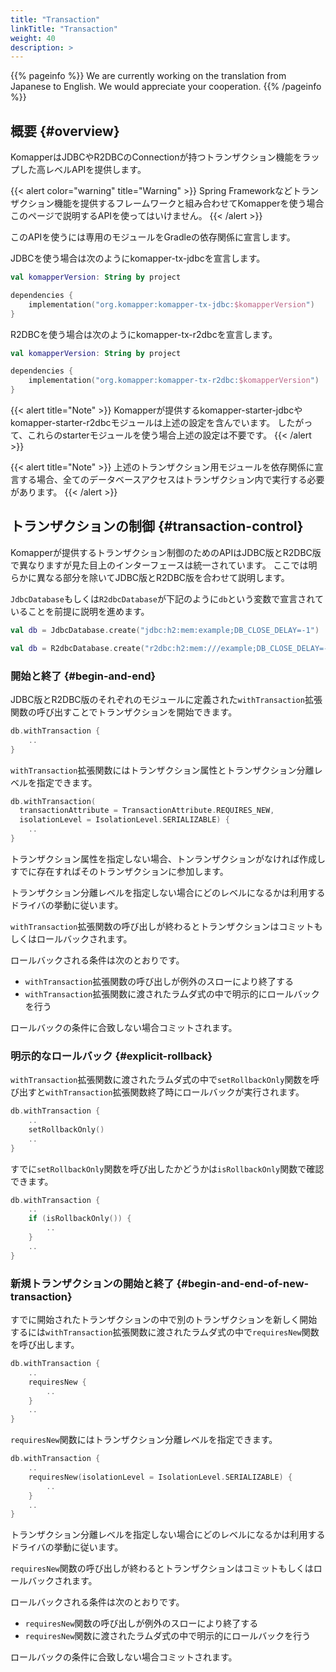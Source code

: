 ```yaml
---
title: "Transaction"
linkTitle: "Transaction"
weight: 40
description: >
---
```


{{% pageinfo %}}
We are currently working on the translation from Japanese to English. We would appreciate your cooperation.
{{% /pageinfo %}}

## 概要 {#overview}

KomapperはJDBCやR2DBCのConnectionが持つトランザクション機能をラップした高レベルAPIを提供します。

{{< alert color="warning" title="Warning" >}}
Spring Frameworkなどトランザクション機能を提供するフレームワークと組み合わせてKomapperを使う場合
このページで説明するAPIを使ってはいけません。
{{< /alert >}}

このAPIを使うには専用のモジュールをGradleの依存関係に宣言します。

JDBCを使う場合は次のようにkomapper-tx-jdbcを宣言します。

```kotlin
val komapperVersion: String by project

dependencies { 
    implementation("org.komapper:komapper-tx-jdbc:$komapperVersion")
}
```

R2DBCを使う場合は次のようにkomapper-tx-r2dbcを宣言します。

```kotlin
val komapperVersion: String by project

dependencies {
    implementation("org.komapper:komapper-tx-r2dbc:$komapperVersion")
}
```

{{< alert title="Note" >}}
Komapperが提供するkomapper-starter-jdbcやkomapper-starter-r2dbcモジュールは上述の設定を含んでいます。
したがって、これらのstarterモジュールを使う場合上述の設定は不要です。
{{< /alert >}}

{{< alert title="Note" >}}
上述のトランザクション用モジュールを依存関係に宣言する場合、全てのデータベースアクセスはトランザクション内で実行する必要があります。
{{< /alert >}}

## トランザクションの制御 {#transaction-control}

Komapperが提供するトランザクション制御のためのAPIはJDBC版とR2DBC版で異なりますが見た目上のインターフェースは統一されています。
ここでは明らかに異なる部分を除いてJDBC版とR2DBC版を合わせて説明します。

`JdbcDatabase`もしくは`R2dbcDatabase`が下記のように`db`という変数で宣言されていることを前提に説明を進めます。

```kotlin
val db = JdbcDatabase.create("jdbc:h2:mem:example;DB_CLOSE_DELAY=-1")
```

```kotlin
val db = R2dbcDatabase.create("r2dbc:h2:mem:///example;DB_CLOSE_DELAY=-1")
```

### 開始と終了 {#begin-and-end}

JDBC版とR2DBC版のそれぞれのモジュールに定義された`withTransaction`拡張関数の呼び出すことでトランザクションを開始できます。

```kotlin
db.withTransaction {
    ..
}
```

`withTransaction`拡張関数にはトランザクション属性とトランザクション分離レベルを指定できます。

```kotlin
db.withTransaction(
  transactionAttribute = TransactionAttribute.REQUIRES_NEW, 
  isolationLevel = IsolationLevel.SERIALIZABLE) {
    ..
}
```

トランザクション属性を指定しない場合、トンランザクションがなければ作成しすでに存在すればそのトランザクションに参加します。

トランザクション分離レベルを指定しない場合にどのレベルになるかは利用するドライバの挙動に従います。

`withTransaction`拡張関数の呼び出しが終わるとトランザクションはコミットもしくはロールバックされます。

ロールバックされる条件は次のとおりです。

- `withTransaction`拡張関数の呼び出しが例外のスローにより終了する
- `withTransaction`拡張関数に渡されたラムダ式の中で明示的にロールバックを行う

ロールバックの条件に合致しない場合コミットされます。

### 明示的なロールバック {#explicit-rollback}

`withTransaction`拡張関数に渡されたラムダ式の中で`setRollbackOnly`関数を呼び出すと`withTransaction`拡張関数終了時にロールバックが実行されます。

```kotlin
db.withTransaction {
    ..
    setRollbackOnly()
    ..
}
```

すでに`setRollbackOnly`関数を呼び出したかどうかは`isRollbackOnly`関数で確認できます。

```kotlin
db.withTransaction {
    ..
    if (isRollbackOnly()) {
        ..
    }
    ..
}
```

### 新規トランザクションの開始と終了 {#begin-and-end-of-new-transaction}

すでに開始されたトランザクションの中で別のトランザクションを新しく開始するには`withTransaction`拡張関数に渡されたラムダ式の中で`requiresNew`関数を呼び出します。

```kotlin
db.withTransaction {
    ..
    requiresNew {
        ..
    }
    ..
}
```

`requiresNew`関数にはトランザクション分離レベルを指定できます。

```kotlin
db.withTransaction {
    ..
    requiresNew(isolationLevel = IsolationLevel.SERIALIZABLE) {
        ..
    }
    ..
}
```

トランザクション分離レベルを指定しない場合にどのレベルになるかは利用するドライバの挙動に従います。

`requiresNew`関数の呼び出しが終わるとトランザクションはコミットもしくはロールバックされます。

ロールバックされる条件は次のとおりです。

- `requiresNew`関数の呼び出しが例外のスローにより終了する
- `requiresNew`関数に渡されたラムダ式の中で明示的にロールバックを行う

ロールバックの条件に合致しない場合コミットされます。
